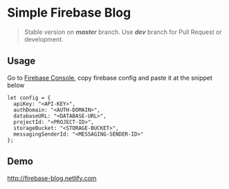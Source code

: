 # Simple Firebase Blog

> Stable version on **_master_** branch. Use **_dev_** branch for Pull Request or development.

## Usage

Go to [Firebase Console](https://console.firebase.google.com), copy firebase config and paste it at the snippet below

```
let config = {
  apiKey: "<API-KEY>",
  authDomain: "<AUTH-DOMAIN>",
  databaseURL: "<DATABASE-URL>",
  projectId: "<PROJECT-ID>",
  storageBucket: "<STORAGE-BUCKET>",
  messagingSenderId: "<MESSAGING-SENDER-ID>"
};
```

## Demo

http://firebase-blog.netlify.com
